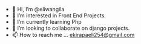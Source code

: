 - 👋 Hi, I’m @eliwangila
- 👀 I’m interested in Front End Projects.
- 🌱 I’m currently learning Php
- 💞️ I’m looking to collaborate on django projects.
- 📫 How to reach me ...
ekirapaeli254@gmail.com

<!---
eliwangila/eliwangila is a ✨ special ✨ repository because its `README.md` (this file) appears on your GitHub profile.
You can click the Preview link to take a look at your changes.
--->
